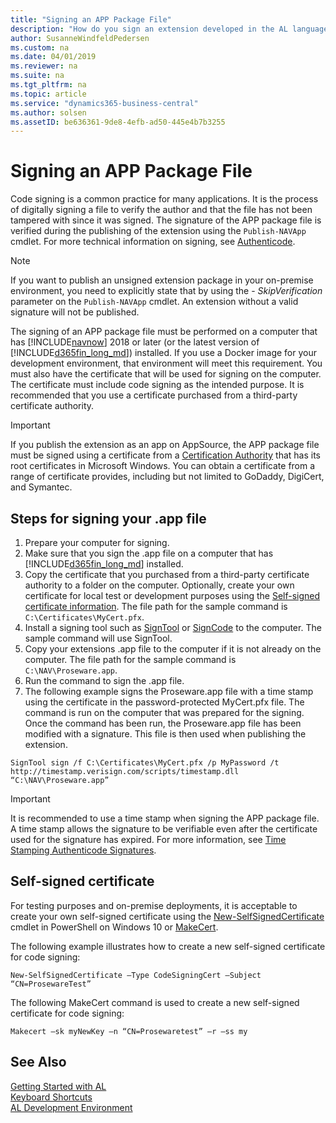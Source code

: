 ```yaml
---
title: "Signing an APP Package File"
description: "How do you sign an extension developed in the AL language."
author: SusanneWindfeldPedersen
ms.custom: na
ms.date: 04/01/2019
ms.reviewer: na
ms.suite: na
ms.tgt_pltfrm: na
ms.topic: article
ms.service: "dynamics365-business-central"
ms.author: solsen
ms.assetID: be636361-9de8-4efb-ad50-445e4b7b3255
---
```


 

# Signing an APP Package File
Code signing is a common practice for many applications. It is the process of digitally signing a file to verify the author and that the file has not been tampered with since it was signed. The signature of the APP package file is verified during the publishing of the extension using the `Publish-NAVApp` cmdlet. 
For more technical information on signing, see [Authenticode](https://msdn.microsoft.com/en-us/library/ms537359\(VS.85\).aspx). 

> [!NOTE]  
> If you want to publish an unsigned extension package in your on-premise environment, you need to explicitly state that by using the - *SkipVerification* parameter on the `Publish-NAVApp` cmdlet. An extension without a valid signature will not be published. 

The signing of an APP package file must be performed on a computer that has [!INCLUDE[navnow](includes/navnow_md.md)] 2018 or later (or the latest version of [!INCLUDE[d365fin_long_md](includes/d365fin_long_md.md)]) installed. If you use a Docker image for your development environment, that environment will meet this requirement. You must also have the certificate that will be used for signing on the computer. The certificate must include code signing as the intended purpose. It is recommended that you use a certificate purchased from a third-party certificate authority. 

> [!IMPORTANT]  
> If you publish the extension as an app on AppSource, the APP package file must be signed using a certificate from a [Certification Authority](https://technet.microsoft.com/en-us/library/cc751157.aspx) that has its root certificates in Microsoft Windows. You can obtain a certificate from a range of certificate provides, including but not limited to GoDaddy, DigiCert, and Symantec.

## Steps for signing your .app file

1. Prepare your computer for signing. 
2. Make sure that you sign the .app file on a computer that has [!INCLUDE[d365fin_long_md](includes/d365fin_long_md.md)] installed.
3. Copy the certificate that you purchased from a third-party certificate authority to a folder on the computer. Optionally, create your own certificate for local test or development purposes using the [Self-signed certificate information](#self-signed-certificate). The file path for the sample command is `C:\Certificates\MyCert.pfx`.
4. Install a signing tool such as [SignTool](https://docs.microsoft.com/en-us/dotnet/framework/tools/signtool-exe) or [SignCode](https://docs.microsoft.com/en-us/previous-versions/windows/internet-explorer/ie-developer/platform-apis/ms537364(v=vs.85)) to the computer. The sample command will use SignTool.
5. Copy your extensions .app file to the computer if it is not already on the computer. The file path for the sample command is `C:\NAV\Proseware.app`.
6. Run the command to sign the .app file.  
7. The following example signs the Proseware.app file with a time stamp using the certificate in the password-protected MyCert.pfx file. The command is run on the computer that was prepared for the signing. Once the command has been run, the Proseware.app file has been modified with a signature. This file is then used when publishing the extension.

```
SignTool sign /f C:\Certificates\MyCert.pfx /p MyPassword /t http://timestamp.verisign.com/scripts/timestamp.dll “C:\NAV\Proseware.app”
```

> [!IMPORTANT]   
> It is recommended to use a time stamp when signing the APP package file. A time stamp allows the signature to be verifiable even after the certificate used for the signature has expired. For more information, see [Time Stamping Authenticode Signatures](https://msdn.microsoft.com/en-us/library/windows/desktop/bb931395(v=vs.85).aspx).


## Self-signed certificate
For testing purposes and on-premise deployments, it is acceptable to create your own self-signed certificate using the [New-SelfSignedCertificate](https://technet.microsoft.com/library/hh848633) cmdlet in PowerShell on Windows 10 or [MakeCert](https://msdn.microsoft.com/en-us/library/windows/desktop/aa386968(v=vs.85).aspx).  

The following example illustrates how to create a new self-signed certificate for code signing:

```
New-SelfSignedCertificate –Type CodeSigningCert –Subject “CN=ProsewareTest”
```

The following MakeCert command is used to create a new self-signed certificate for code signing:

```
Makecert –sk myNewKey –n “CN=Prosewaretest” –r –ss my
```

## See Also
[Getting Started with AL](devenv-get-started.md)  
[Keyboard Shortcuts](devenv-keyboard-shortcuts.md)    
[AL Development Environment](devenv-reference-overview.md)  
